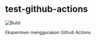 # test-github-actions

![Build](https://github.com/snaztoz/test-github-actions/actions/workflows/Build/badge.svg)

Eksperimen menggunakan Github Actions
